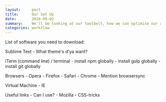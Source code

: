 ```yaml
---
layout:     post
title:      Our Set Up
date:       2016-09-02
summary:    We'll be looking at our toolbelt, how we can optimise our and setting ourselves up with all the right tools for the job. This will put us in the strongest of positions for moving forward with our projects.
categories: workflow
---
```



List of software you need to download:

Sublime Text
	- What theme's d'ya want?

iTerm (command line) / terminal
	- install npm globally
	- install gulp globally
	- install git globally

Browsers
	- Opera
	- Firefox
	- Safari
	- Chrome
	- Mention browsersync

Virtual Machine
	- IE

Useful links
	- Can I use?
	- Mozilla
	- CSS-tricks



